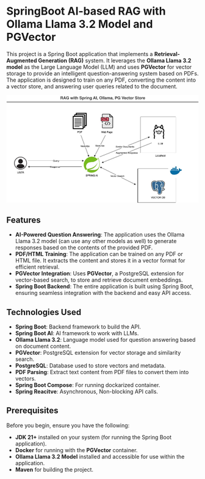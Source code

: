 # SpringBoot AI-based RAG with Ollama Llama 3.2 Model and PGVector

This project is a Spring Boot application that implements a **Retrieval-Augmented Generation (RAG)** system. It leverages the **Ollama Llama 3.2 model** as the Large Language Model (LLM) and uses **PGVector** for vector storage to provide an intelligent question-answering system based on PDFs. The application is designed to train on any PDF, converting the content into a vector store, and answering user queries related to the document.

![Rag_SpringAI_Ollama.jpg](Rag_SpringAI_Ollama.jpg)

## Features

- **AI-Powered Question Answering**: The application uses the Ollama Llama 3.2 model (can use any other models as well) to generate responses based on the contents of the provided PDF.
- **PDF/HTML Training**: The application can be trained on any PDF or HTML file. It extracts the content and stores it in a vector format for efficient retrieval.
- **PGVector Integration**: Uses **PGVector**, a PostgreSQL extension for vector-based search, to store and retrieve document embeddings.
- **Spring Boot Backend**: The entire application is built using Spring Boot, ensuring seamless integration with the backend and easy API access.

## Technologies Used

- **Spring Boot**: Backend framework to build the API.
- **Spring Boot AI**: AI framework to work with LLMs.
- **Ollama Llama 3.2**: Language model used for question answering based on document content.
- **PGVector**: PostgreSQL extension for vector storage and similarity search.
- **PostgreSQL**: Database used to store vectors and metadata.
- **PDF Parsing**: Extract text content from PDF files to convert them into vectors.
- **Spring Boot Compose**: For running dockarized container.
- **Spring Reacitve**: Asynchronous, Non-blocking API calls.

## Prerequisites

Before you begin, ensure you have the following:

- **JDK 21+** installed on your system (for running the Spring Boot application).
- **Docker** for running with the **PGVector** container.
- **Ollama Llama 3.2 Model** installed and accessible for use within the application.
- **Maven** for building the project.


